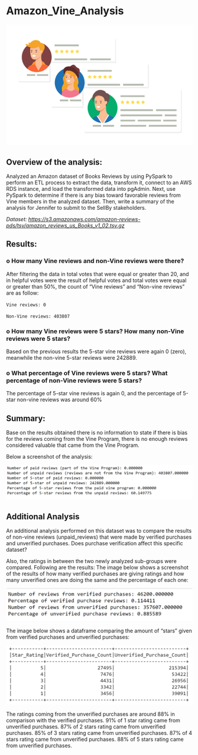 # Amazon_Vine_Analysis

![](https://github.com/KatiuscaQ/Amazon_Vine_Analysis/blob/main/Resources/amazon-vine-voices-adlucent.png)


## Overview of the analysis: 
Analyzed an Amazon dataset of Books Reviews by using PySpark to perform an ETL process to extract the data, transform it, connect to an AWS RDS instance, and load the transformed data into pgAdmin. Next, use PySpark to determine if there is any bias toward favorable reviews from Vine members in the analyzed dataset. Then, write a summary of the analysis for Jennifer to submit to the SellBy stakeholders.

*Dataset: https://s3.amazonaws.com/amazon-reviews-pds/tsv/amazon_reviews_us_Books_v1_02.tsv.gz*

## Results: 

### o	How many Vine reviews and non-Vine reviews were there?

After filtering the data in total votes that were equal or greater than 20, and in helpful votes were the result of helpful votes and total votes were equal or greater than 50%, the count of “Vine reviews” and “Non-vine reviews” are as follow:

`Vine reviews: 0 `

`Non-Vine reviews: 403807`

### o	How many Vine reviews were 5 stars? How many non-Vine reviews were 5 stars?

Based on the previous results the 5-star vine reviews were again 0 (zero), meanwhile the non-vine 5-star reviews were 242889.

### o	What percentage of Vine reviews were 5 stars? What percentage of non-Vine reviews were 5 stars?

The percentage of 5-star vine reviews is again 0, and the percentage of 5-star non-vine reviews was around 60%


## Summary: 

Base on the results obtained there is no information to state if there is bias for the reviews coming from the Vine Program, there is no enough reviews considered valuable that came from the Vine Program.

Below a screenshot of the analysis:

![](https://github.com/KatiuscaQ/Amazon_Vine_Analysis/blob/main/Resources/count_of_vine_and_nonvine.PNG)

## Additional Analysis

An additional analysis performed on this dataset was to compare the results of non-vine reviews (unpaid_reviews) that were made by verified purchases and unverified purchases. Does purchase verification affect this specific dataset?

Also, the ratings in between the two newly analyzed sub-groups were compared. Following are the results:
The image below shows a screenshot of the results of how many verified purchases are giving ratings and how many unverified ones are doing the same and the percentage of each one:

![](https://github.com/KatiuscaQ/Amazon_Vine_Analysis/blob/main/Resources/verified_vs_unverified.PNG)

The image below shows a dataframe comparing the amount of “stars” given from verified purchases and unverified purchases:

![](https://github.com/KatiuscaQ/Amazon_Vine_Analysis/blob/main/Resources/rating_vs_purchaseverification.PNG)

The ratings coming from the unverified purchases are around 88% in comparison with the verified purchases.
91% of 1 star rating came from unverified purchases.
87% of 2 stars rating came from unverified purchases.
85% of 3 stars rating came from unverified purchases.
87% of 4 stars rating came from unverified purchases.
88% of 5 stars rating came from unverified purchases.





